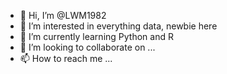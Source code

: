- 👋 Hi, I’m @LWM1982
- 👀 I’m interested in everything data, newbie here
- 🌱 I’m currently learning Python and R 
- 💞️ I’m looking to collaborate on ...
- 📫 How to reach me ...

<!---
LWM1982/LWM1982 is a ✨ special ✨ repository because its `README.md` (this file) appears on your GitHub profile.
You can click the Preview link to take a look at your changes.
--->
